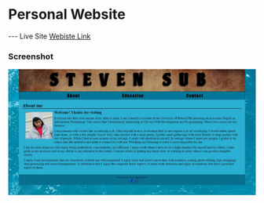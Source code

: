 # Personal Website

--- Live Site [Webiste Link](https://substeven.netlify.app/)

### Screenshot

![](./site-screeenshot.jpg)
